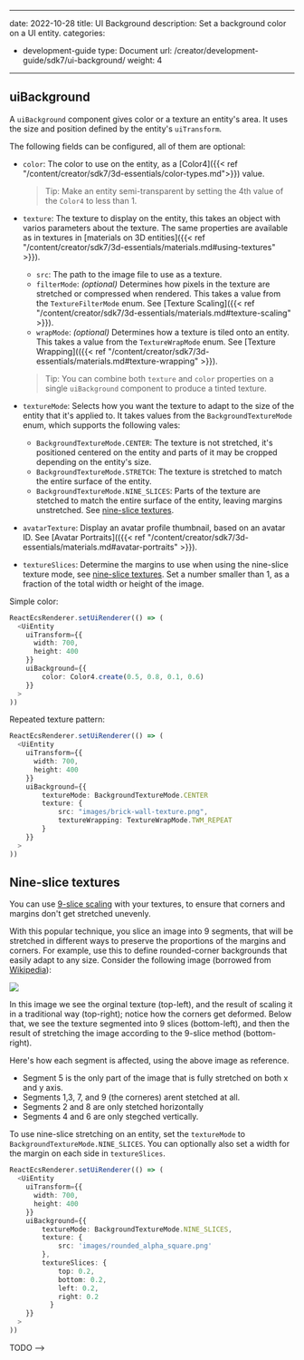 

---
date: 2022-10-28
title: UI Background
description: Set a background color on a UI entity.
categories:
  - development-guide
type: Document
url: /creator/development-guide/sdk7/ui-background/
weight: 4
---

## uiBackground

A `uiBackground` component gives color or a texture an entity's area. It uses the size and position defined by the entity's `uiTransform`.

The following fields can be configured, all of them are optional:

- `color`: The color to use on the entity, as a [Color4]({{< ref "/content/creator/sdk7/3d-essentials/color-types.md">}}) value.

	> Tip: Make an entity semi-transparent by setting the 4th value of the `Color4` to less than 1.


- `texture`: The texture to display on the entity, this takes an object with varios parameters about the texture. The same properties are available as in textures in [materials on 3D entities]({{< ref "/content/creator/sdk7/3d-essentials/materials.md#using-textures" >}}).

	- `src`: The path to the image file to use as a texture.
	- `filterMode`: _(optional)_ Determines how pixels in the texture are stretched or compressed when rendered. This takes a value from the `TextureFilterMode` enum. See [Texture Scaling]({{< ref "/content/creator/sdk7/3d-essentials/materials.md#texture-scaling" >}}).
	- `wrapMode`: _(optional)_ Determines how a texture is tiled onto an entity. This takes a value from the `TextureWrapMode` enum. See [Texture Wrapping](({{< ref "/content/creator/sdk7/3d-essentials/materials.md#texture-wrapping" >}}).

	> Tip: You can combine both `texture` and `color` properties on a single `uiBackground` component to produce a tinted texture.

- `textureMode`: Selects how you want the texture to adapt to the size of the entity that it's applied to. It takes values from the `BackgroundTextureMode` enum, which supports the following vales:

	- `BackgroundTextureMode.CENTER`: The texture is not stretched, it's positioned centered on the entity and parts of it may be cropped depending on the entity's size. 
	- `BackgroundTextureMode.STRETCH`: The texture is stretched to match the entire surface of the entity.
	- `BackgroundTextureMode.NINE_SLICES`: Parts of the texture are stetched to match the entire surface of the entity, leaving margins unstretched. See [nine-slice textures](#nine-slice-textures).

- `avatarTexture`: Display an avatar profile thumbnail, based on an avatar ID. See [Avatar Portraits](({{< ref "/content/creator/sdk7/3d-essentials/materials.md#avatar-portraits" >}}).
- `textureSlices`: Determine the margins to use when using the nine-slice texture mode, see [nine-slice textures](#nine-slice-textures). Set a number smaller than 1, as a fraction of the total width or height of the image.
<!-- - `uvs`: TODO -->


Simple color:

```ts
ReactEcsRenderer.setUiRenderer(() => (
  <UiEntity
    uiTransform={{
      width: 700,
      height: 400
    }}
    uiBackground={{ 
		color: Color4.create(0.5, 0.8, 0.1, 0.6) 
	}}
  >
))
```

Repeated texture pattern:

```ts
ReactEcsRenderer.setUiRenderer(() => (
  <UiEntity
    uiTransform={{
      width: 700,
      height: 400
    }}
    uiBackground={{ 
		textureMode: BackgroundTextureMode.CENTER
		texture: {
			src: "images/brick-wall-texture.png",
			textureWrapping: TextureWrapMode.TWM_REPEAT
		}
	}}
  >
))
```


## Nine-slice textures

You can use [9-slice scaling](https://en.wikipedia.org/wiki/9-slice_scaling) with your textures, to ensure that corners and margins don't get stretched unevenly.

With this popular technique, you slice an image into 9 segments, that will be stretched in different ways to preserve the proportions of the margins and corners. For example, use this to define rounded-corner backgrounds that easily adapt to any size. Consider the following image (borrowed from [Wikipedia](https://en.wikipedia.org/wiki/9-slice_scaling#/media/File:Traditional_scaling_vs_9-slice_scaling.svg)):


![](/images/media/9-slice.png)


In this image we see the orginal texture (top-left), and the result of scaling it in a traditional way (top-right); notice how the corners get deformed. Below that, we see the texture segmented into 9 slices (bottom-left), and then the result of stretching the image according to the 9-slice method (bottom-right). 

Here's how each segment is affected, using the above image as reference.

- Segment 5 is the only part of the image that is fully stretched on both x and y axis. 
- Segments 1,3, 7, and 9 (the corneres) arent stetched at all.
- Segments 2 and 8 are only stetched horizontally
- Segments 4 and 6 are only stegched vertically.

To use nine-slice stretching on an entity, set the `textureMode` to `BackgroundTextureMode.NINE_SLICES`. You can optionally also set a width for the margin on each side in `textureSlices`.

```ts
ReactEcsRenderer.setUiRenderer(() => (
  <UiEntity
    uiTransform={{
      width: 700,
      height: 400
    }}
    uiBackground={{ 
		textureMode: BackgroundTextureMode.NINE_SLICES,
		texture: {
			src: 'images/rounded_alpha_square.png'
		},
		textureSlices: {
            top: 0.2,
            bottom: 0.2,
            left: 0.2,
            right: 0.2
          }
	}}
  >
))
```


<!-- 
## Images from an image atlas

TODO: Wait for textures in UI

You can use an image atlas to store multiple images and icons in a single image file. You then display rectangular parts of this image file in your UI based on pixel positions, pixel width, and pixel height inside the source image.

Below is an example of an image atlas with multiple icons arranged into a single file.

![](/images/media/UI-atlas.png)

The `UIImage` component has the following fields to crop a sub-section of the original image:

- `sourceTop`: the _y_ coordinate, in pixels, of the top of the selection
- `sourceLeft`: the _x_ coordinate, in pixels, of the left side of the selection.
- `sourceWidth`: the width, in pixels, of the selected area
- `sourceHeight`: the height, in pixels, of the selected area

When constructing a `UIImage` component, you must pass a `Texture` component as an argument. Read more about `Texture` components in [materials]({{< ref "/content/creator/sdk7/3d-essentials/materials.md" >}}).

```ts
let imageAtlas = "images/image-atlas.jpg"
let imageTexture = new Texture(imageAtlas)

const canvas = new UICanvas()

const playButton = new UIImage(canvas, imageTexture)
playButton.sourceLeft = 26
playButton.sourceTop = 128
playButton.sourceWidth = 128
playButton.sourceHeight = 128

const startButton = new UIImage(canvas, imageTexture)
startButton.sourceLeft = 183
startButton.sourceTop = 128
startButton.sourceWidth = 128
startButton.sourceHeight = 128

const exitButton = new UIImage(canvas, imageTexture)
exitButton.sourceLeft = 346
exitButton.sourceTop = 128
exitButton.sourceWidth = 128
exitButton.sourceHeight = 128

const expandButton = new UIImage(canvas, imageTexture)
expandButton.sourceLeft = 496
expandButton.sourceTop = 128
expandButton.sourceWidth = 128
expandButton.sourceHeight = 128
```

You can change the texture being used by an existing `UIImage` component, set the `source` field.

```ts
playButton.source = imageTexture2
``` -->



 TODO -->